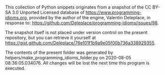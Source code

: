 This collection of Python snippets originates from a snapshot of the CC BY-SA 3.0 Unported
Licensed database of https://www.programming-idioms.org, provided by the author of the engine,
Valentin Deleplace, in response to: https://github.com/Deleplace/programming-idioms/issues/98.

The snapshot itself is not placed under version control on the present repository, but you can
retrieve it yourself at https://gist.github.com/Deleplace/76e101f1b9a9e05f00b736a338929355.

The contents of the present folder was generated by helpers/make_programming_idioms_folder.py on
2020-08-05 08:36:05.034076. All changes will be lost the next time this program is executed.
